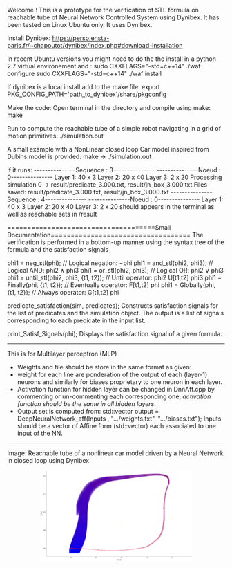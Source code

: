 Welcome ! This is a prototype for the verification of STL formula on reachable tube of Neural Network Controlled System using Dynibex. It has been tested on Linux Ubuntu only.
It uses DynIbex.

Install Dynibex:
https://perso.ensta-paris.fr/~chapoutot/dynibex/index.php#download-installation

In recent Ubuntu versions you might need to do the the install in a python 2.7 virtual environement and :
sudo CXXFLAGS="-std=c++14" ./waf configure
sudo CXXFLAGS="-std=c++14" ./waf install

If dynibex is a local install add to the make file:
export PKG_CONFIG_PATH='path_to_dynibex'/share/pkgconfig 

Make the code:
Open terminal in the directory and compile using make:
make

Run to compute the reachable tube of a simple robot navigating in a grid of motion primitives:
./simulation.out

A small example with a NonLinear closed loop Car model inspired from Dubins model is provided:
make -> ./simulation.out

if it runs:
---------------Sequence : 3---------------
---------------Noeud : 0---------------
Layer 1: 40 x 3
Layer 2: 20 x 40
Layer 3: 2 x 20
Processing simulation 0 -> result/predicate_3.000.txt, result/jn_box_3.000.txt
Files saved: result/predicate_3.000.txt, result/jn_box_3.000.txt
---------------Sequence : 4---------------
---------------Noeud : 0---------------
Layer 1: 40 x 3
Layer 2: 20 x 40
Layer 3: 2 x 20
should appears in the terminal as well as reachable sets in /result

=====================================Small Documentation===================================
The verification is performed in a bottom-up manner using the syntax tree of the formula and the satisfaction signals

phi1 = neg_stl(phi);             // Logical negation: ¬phi
phi1 = and_stl(phi2, phi3);      // Logical AND: phi2 ∧ phi3
phi1 = or_stl(phi2, phi3);       // Logical OR: phi2 ∨ phi3
phi1 = until_stl(phi2, phi3, {t1, t2});  // Until operator: phi2 U[t1,t2] phi3
phi1 = Finally(phi, {t1, t2});   // Eventually operator: F[t1,t2] phi
phi1 = Globally(phi, {t1, t2});  // Always operator: G[t1,t2] phi


predicate_satisfaction(sim, predicates); Constructs satisfaction signals for the list of predicates and the simulation object.
The output is a list of signals corresponding to each predicate in the input list.

print_Satisf_Signals(phi); Displays the satisfaction signal of a given formula.
*********************
This is for Multilayer perceptron (MLP)
- Weights and file should be store in the same format as given:
- weight for each line are ponderation of the output of each (layer-1) neurons and similarly for biases proprietary to one neuron in each layer.
- Activation function for hidden layer can be changed in DnnAff.cpp by commenting or un-commenting each corresponding one, *activation function should be the same in all hidden layers*.
- Output set is computed from:
std::vector<Affine2Vector> output = DeepNeuralNetwork_aff(Inputs , ".../weights.txt", ".../biases.txt");
Inputs should be a vector of Affine form (std::vector<Affine2Vector>) each associated to one input of the NN.
****************
Image: Reachable tube of a nonlinear car model driven by a Neural Network in closed loop using Dynibex
<p align="center">
  <img src="NonlinearcarNNCS.png" alt="Nonlinear car NNCS" width="70%">
</p>

